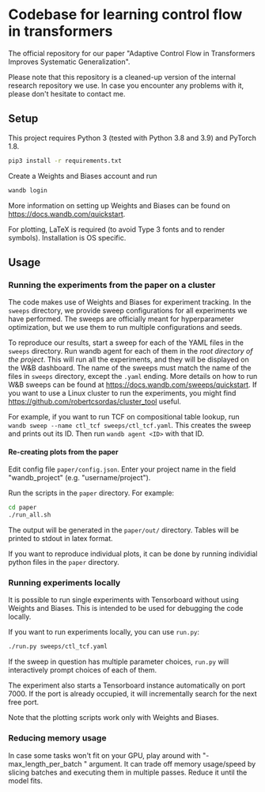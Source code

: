 # Codebase for learning control flow in transformers

The official repository for our paper "Adaptive Control Flow in Transformers Improves Systematic Generalization".

Please note that this repository is a cleaned-up version of the internal research repository we use. In case you encounter any problems with it, please don't hesitate to contact me.

## Setup

This project requires Python 3 (tested with Python 3.8 and 3.9) and PyTorch 1.8.

```bash
pip3 install -r requirements.txt
```

Create a Weights and Biases account and run 
```bash
wandb login
```

More information on setting up Weights and Biases can be found on
https://docs.wandb.com/quickstart.

For plotting, LaTeX is required (to avoid Type 3 fonts and to render symbols). Installation is OS specific.

## Usage

### Running the experiments from the paper on a cluster

The code makes use of Weights and Biases for experiment tracking. In the ```sweeps``` directory, we provide sweep configurations for all experiments we have performed. The sweeps are officially meant for hyperparameter optimization, but we use them to run multiple configurations and seeds.

To reproduce our results, start a sweep for each of the YAML files in the ```sweeps``` directory. Run wandb agent for each of them in the _root directory of the project_. This will run all the experiments, and they will be displayed on the W&B dashboard. The name of the sweeps must match the name of the files in ```sweeps``` directory, except the ```.yaml``` ending. More details on how to run W&B sweeps can be found at https://docs.wandb.com/sweeps/quickstart. If you want to use a Linux cluster to run the experiments, you might find https://github.com/robertcsordas/cluster_tool useful.

For example, if you want to run TCF on compositional table lookup, run ```wandb sweep --name ctl_tcf sweeps/ctl_tcf.yaml```. This creates the sweep and prints out its ID. Then run ```wandb agent <ID>``` with that ID.

#### Re-creating plots from the paper

Edit config file ```paper/config.json```. Enter your project name in the field "wandb_project" (e.g. "username/project").

Run the scripts in the ```paper``` directory. For example:

```bash
cd paper
./run_all.sh
```

The output will be generated in the ```paper/out/``` directory. Tables will be printed to stdout in latex format.

If you want to reproduce individual plots, it can be done by running individial python files in the ```paper``` directory.

### Running experiments locally

It is possible to run single experiments with Tensorboard without using Weights and Biases. This is intended to be used for debugging the code locally.
  
If you want to run experiments locally, you can use ```run.py```:

```bash
./run.py sweeps/ctl_tcf.yaml
```

If the sweep in question has multiple parameter choices, ```run.py``` will interactively prompt choices of each of them.

The experiment also starts a Tensorboard instance automatically on port 7000. If the port is already occupied, it will incrementally search for the next free port.

Note that the plotting scripts work only with Weights and Biases.

### Reducing memory usage

In case some tasks won't fit on your GPU, play around with "-max_length_per_batch <number>" argument. It can trade off memory usage/speed by slicing batches and executing them in multiple passes. Reduce it until the model fits.